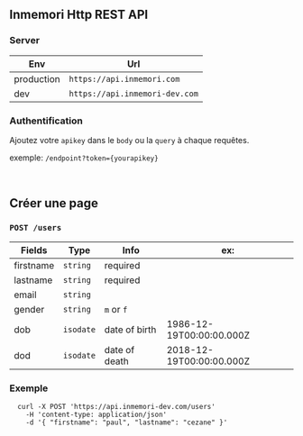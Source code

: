**Inmemori Http REST API**
----

### Server

| Env        | Url                              |
|------------|----------------------------------|
| production | `https://api.inmemori.com`       |
| dev        | `https://api.inmemori-dev.com`   |

### Authentification

Ajoutez votre `apikey` dans le `body` ou la `query` à chaque requêtes. 

exemple: `/endpoint?token={yourapikey}`
  
  
<br/>

## Créer une page  

### `POST /users`

| Fields          | Type           | Info                | ex:                            |
|-----------------|----------------|---------------------|--------------------------------|
| firstname       | `string`       | required            |                                |
| lastname        | `string`       | required            |                                |
| email           | `string`       |                     |                                |
| gender          | `string`       | `m` or `f`          |                                |
| dob             | `isodate`      | date of birth       | 1986-12-19T00:00:00.000Z       |
| dod             | `isodate`      | date of death       | 2018-12-19T00:00:00.000Z       |

### Exemple

  ```curl
    curl -X POST 'https://api.inmemori-dev.com/users' 
      -H 'content-type: application/json' 
      -d '{ "firstname": "paul", "lastname": "cezane" }'
  ```
